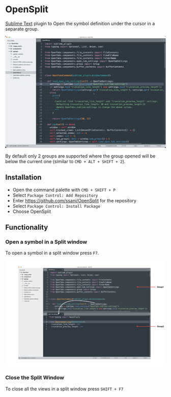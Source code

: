 # OpenSplit

[Sublime Text](https://www.sublimetext.com/) plugin to Open the symbol definition under the cursor in a separate group.

![](OpenSplit.gif)


By default only 2 groups are supported where the group opened will be below the current one (similar to `CMD + ALT + SHIFT + 2`).


## Installation

- Open the command palette with `CMD + SHIFT + P`
- Select `Package Control: Add Repository`
- Enter https://github.com/ssanj/OpenSplit for the repository
- Select `Package Control: Install Package`
- Choose OpenSplit


## Functionality

### Open a symbol in a Split window

To open a symbol in a split window press `F7`.

![](OpenSplit-open-symbol.png)

### Close the Split Window

To close all the views in a split window press `SHIFT + F7`
